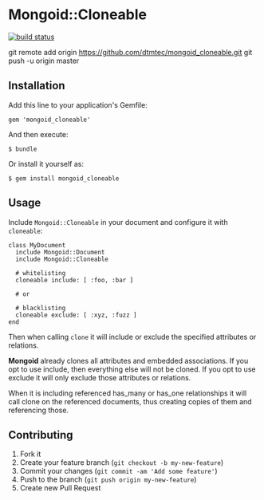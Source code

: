 # Mongoid::Cloneable

[![build status][1]][2]

[1]: https://travis-ci.org/dtmtec/mongoid_cloneable.png
[2]: http://travis-ci.org/dtmtec/mongoid_cloneable

git remote add origin https://github.com/dtmtec/mongoid_cloneable.git
git push -u origin master

## Installation

Add this line to your application's Gemfile:

    gem 'mongoid_cloneable'

And then execute:

    $ bundle

Or install it yourself as:

    $ gem install mongoid_cloneable

## Usage

Include `Mongoid::Cloneable` in your document and configure it with `cloneable`:

    class MyDocument
      include Mongoid::Document
      include Mongoid::Cloneable

      # whitelisting
      cloneable include: [ :foo, :bar ]

      # or

      # blacklisting
      cloneable exclude: [ :xyz, :fuzz ]
    end

Then when calling `clone` it will include or exclude the specified attributes or relations.

__Mongoid__ already clones all attributes and embedded associations. If you opt to use include, then everything else will not be cloned. If you opt to use exclude it will only exclude those attributes or relations.

When it is including referenced has_many or has_one relationships it will call clone on the referenced documents, thus creating copies of them and referencing those.

## Contributing

1. Fork it
2. Create your feature branch (`git checkout -b my-new-feature`)
3. Commit your changes (`git commit -am 'Add some feature'`)
4. Push to the branch (`git push origin my-new-feature`)
5. Create new Pull Request
